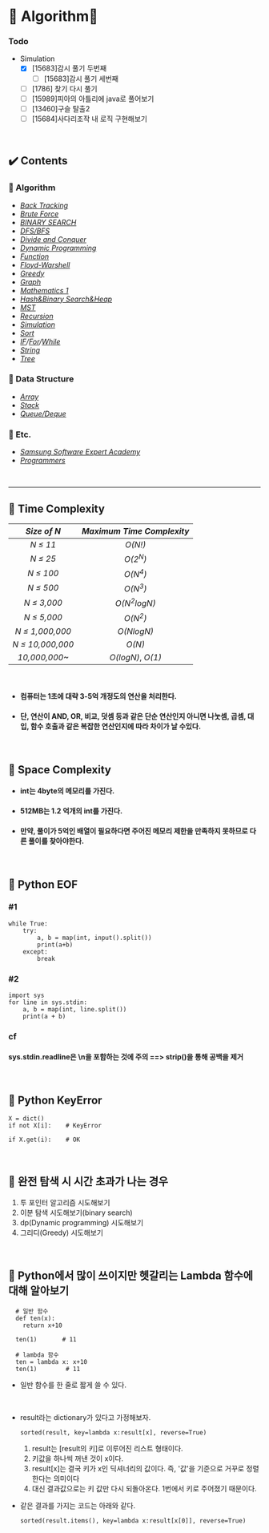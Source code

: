 # :tada: Algorithm:tada:  
 
 ### Todo
 - Simulation
     - [x] [15683]감시 풀기 두번째
        - [ ] [15683]감시 풀기 세번째
     - [ ] [1786] 찾기 다시 풀기  
     - [ ] [15989]피아의 아틀리에 java로 풀어보기
     - [ ] [13460]구슬 탈출2
     - [ ] [15684]사다리조작 내 로직 구현해보기

<br> 

## :heavy_check_mark: Contents  
### :dart: Algorithm  
- [*Back Tracking*](https://github.com/bosl95/Algorithm/tree/master/BACK%20TRACKING)  
- [*Brute Force*](https://github.com/bosl95/Algorithm/tree/master/BRUTE%20FORCE)  
- [*BINARY SEARCH*](https://github.com/bosl95/Algorithm/tree/master/BINARY%20SEARCH)
- [*DFS/BFS*](https://github.com/bosl95/Algorithm/tree/master/DFS_BFS)  
- [*Divide and Conquer*](https://github.com/bosl95/Algorithm/tree/master/DIVIDE%20AND%20CONQUER)  
- [*Dynamic Programming*](https://github.com/bosl95/Algorithm/tree/master/DYNAMIC%20PROGRAMMING)  
- [*Function*](https://github.com/bosl95/Algorithm/tree/master/FUNCTION)  
- [*Floyd-Warshell*](https://github.com/bosl95/Algorithm/tree/master/Floyd-Warshell)   
- [*Greedy*](https://github.com/bosl95/Algorithm/tree/master/GREEDY)  
- [*Graph*](https://github.com/bosl95/Algorithm/tree/master/Graph)  
- [*Mathematics 1*](https://github.com/bosl95/Algorithm/tree/master/MATHEMATICS%201)
- [*Hash&Binary Search&Heap*](https://github.com/bosl95/Algorithm/tree/master/HASH_BINARY%20SEARCH_HEAP)  
- [*MST*](https://github.com/bosl95/Algorithm/tree/master/MST)  
- [*Recursion*](https://github.com/bosl95/Algorithm/tree/master/RECURSION)
- [*Simulation*](https://github.com/bosl95/Algorithm/tree/master/SIMULATION)
- [*Sort*](https://github.com/bosl95/Algorithm/tree/master/SORT)  
- *[IF](https://github.com/bosl95/Algorithm/tree/master/IF)/[For](https://github.com/bosl95/Algorithm/tree/master/FOR)/[While](https://github.com/bosl95/Algorithm/tree/master/WHILE)*  
- [*String*](https://github.com/bosl95/Algorithm/tree/master/STRING)  
- [*Tree*](https://github.com/bosl95/Algorithm/tree/master/TREE)
  
 ### :dart: Data Structure  
- [*Array*](https://github.com/bosl95/Algorithm/tree/master/ARRAY)  
- [*Stack*](https://github.com/bosl95/Algorithm/tree/master/STACK)  
- [*Queue/Deque*](https://github.com/bosl95/Algorithm/tree/master/QUEUE_DEQUE)  
  
  
### :dart: Etc.  
- [*Samsung Software Expert Academy*](https://github.com/bosl95/Algorithm/tree/master/SW%20Expert%20Academy)
- [*Programmers*](https://github.com/bosl95/Algorithm/tree/master/Programmers)

<br>
  
---

## :pushpin: Time Complexity

|*Size of N*| *Maximum Time Complexity* |
|:--:|:--:|
| *N ≤ 11* |*O(N!)*|
|*N ≤ 25*|*O(2<sup>N</sup>)*|
|*N ≤ 100*|*O(N<sup>4</sup>)*|
|*N ≤ 500*|*O(N<sup>3</sup>)*|
|*N ≤ 3,000*|*O(N<sup>2</sup>logN)*|
|*N ≤ 5,000*|*O(N<sup>2</sup>)*|
|*N ≤ 1,000,000*|*O(NlogN)*|
|*N ≤ 10,000,000*|*O(N)*|
|*10,000,000~*|*O(logN)*, *O(1)*|

<br>

- #### 컴퓨터는 1초에 대략 3-5억 개정도의 연산을 처리한다. <br>
- #### 단, 연산이 AND, OR, 비교, 덧셈 등과 같은 단순 연산인지 아니면 나눗셈, 곱셈, 대입, 함수  호출과 같은 복잡한 연산인지에 따라 차이가 날 수있다.<br>

<br>

## :pushpin: Space Complexity

- #### int는 4byte의 메모리를 가진다. <br>
- #### 512MB는 1.2 억개의 int를 가진다.<br>
- #### 만약, 풀이가 5억인 배열이 필요하다면 주어진 메모리 제한을 만족하지 못하므로 다른 풀이를 찾아야한다.

<br>

## :pushpin: Python EOF

### #1

	while True:
		try:
			a, b = map(int, input().split())
			print(a+b)
		except:
			break
			
### #2
	
	import sys
	for line in sys.stdin:
		a, b = map(int, line.split())
		print(a + b)
		
### cf
#### sys.stdin.readline은 \n을 포함하는 것에 주의 ==> strip()을 통해 공백을 제거 
		
<br>

## :pushpin: Python KeyError
	
	X = dict()
	if not X[i]:	# KeyError
	
	if X.get(i):	# OK
	
<br>
	
## :pushpin: 완전 탐색 시 시간 초과가 나는 경우

1. 투 포인터 알고리즘 시도해보기
2. 이분 탐색 시도해보기(binary search)
3. dp(Dynamic programming) 시도해보기
4. 그리디(Greedy) 시도해보기

<br>

## :pushpin: Python에서 많이 쓰이지만 헷갈리는 Lambda 함수에 대해 알아보기

      # 일반 함수
      def ten(x):
        return x+10
       
      ten(1)       # 11
      
      # lambda 함수
      ten = lambda x: x+10
      ten(1)        # 11

- 일반 함수를 한 줄로 짧게 쓸 수 있다.

<br>

- result라는 dictionary가 있다고 가정해보자.

      sorted(result, key=lambda x:result[x], reverse=True)
      
   1. result는 [result의 키]로 이루어진 리스트 형태이다.
   2. 키값을 하나씩 꺼낸 것이 x이다.
   3. result[x]는 결국 키가 x인 딕셔너리의 값이다. 즉, '값'을 기준으로 거꾸로 정렬한다는 의미이다
   4. 대신 결과값으로는 키 값만 다시 되돌아온다. 1번에서 키로 주어졌기 때문이다.
  
- 같은 결과를 가지는 코드는 아래와 같다.

      sorted(result.items(), key=lambda x:result[x[0]], reverse=True)

<br>
